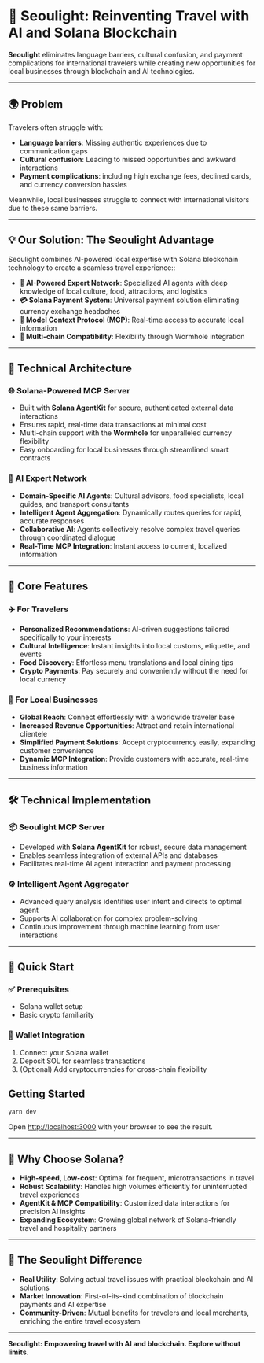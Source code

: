 # 🚀 Seoulight: Reinventing Travel with AI and Solana Blockchain

**Seoulight** eliminates language barriers, cultural confusion, and payment complications for international travelers while creating new opportunities for local businesses through blockchain and AI technologies.

---

## 🌍 Problem

Travelers often struggle with:
- **Language barriers**: Missing authentic experiences due to communication gaps
- **Cultural confusion**: Leading to missed opportunities and awkward interactions
- **Payment complications**: including high exchange fees, declined cards, and currency conversion hassles

Meanwhile, local businesses struggle to connect with international visitors due to these same barriers.

---

## 💡 Our Solution: The Seoulight Advantage

Seoulight combines AI-powered local expertise with Solana blockchain technology to create a seamless travel experience::

- **🧠 AI-Powered Expert Network**: Specialized AI agents with deep knowledge of local culture, food, attractions, and logistics
- **💳 Solana Payment System**: Universal payment solution eliminating currency exchange headaches
- **📡 Model Context Protocol (MCP)**: Real-time access to accurate local information
- **🔗 Multi-chain Compatibility**: Flexibility through Wormhole integration

---

## 🔧 Technical Architecture

### 🌐 Solana-Powered MCP Server
- Built with **Solana AgentKit** for secure, authenticated external data interactions
- Ensures rapid, real-time data transactions at minimal cost
- Multi-chain support with the **Wormhole** for unparalleled currency flexibility
- Easy onboarding for local businesses through streamlined smart contracts

### 🤖 AI Expert Network
- **Domain-Specific AI Agents**: Cultural advisors, food specialists, local guides, and transport consultants
- **Intelligent Agent Aggregation**: Dynamically routes queries for rapid, accurate responses
- **Collaborative AI**: Agents collectively resolve complex travel queries through coordinated dialogue
- **Real-Time MCP Integration**: Instant access to current, localized information

---

## 🎯 Core Features

### ✈️ For Travelers
- **Personalized Recommendations**: AI-driven suggestions tailored specifically to your interests
- **Cultural Intelligence**: Instant insights into local customs, etiquette, and events
- **Food Discovery**: Effortless menu translations and local dining tips
- **Crypto Payments**: Pay securely and conveniently without the need for local currency

### 🏪 For Local Businesses
- **Global Reach**: Connect effortlessly with a worldwide traveler base
- **Increased Revenue Opportunities**: Attract and retain international clientele
- **Simplified Payment Solutions**: Accept cryptocurrency easily, expanding customer convenience
- **Dynamic MCP Integration**: Provide customers with accurate, real-time business information

---

## 🛠 Technical Implementation

### 📦 Seoulight MCP Server
- Developed with **Solana AgentKit** for robust, secure data management
- Enables seamless integration of external APIs and databases
- Facilitates real-time AI agent interaction and payment processing

### ⚙️ Intelligent Agent Aggregator
- Advanced query analysis identifies user intent and directs to optimal agent
- Supports AI collaboration for complex problem-solving
- Continuous improvement through machine learning from user interactions

---

## 🚦 Quick Start

### ✅ Prerequisites
- Solana wallet setup
- Basic crypto familiarity

### 🔐 Wallet Integration
1. Connect your Solana wallet
2. Deposit SOL for seamless transactions
3. (Optional) Add cryptocurrencies for cross-chain flexibility

## Getting Started

```bash
yarn dev
```

Open [http://localhost:3000](http://localhost:3000) with your browser to see the result.

---

## 🌟 Why Choose Solana?
- **High-speed, Low-cost**: Optimal for frequent, microtransactions in travel
- **Robust Scalability**: Handles high volumes efficiently for uninterrupted travel experiences
- **AgentKit & MCP Compatibility**: Customized data interactions for precision AI insights
- **Expanding Ecosystem**: Growing global network of Solana-friendly travel and hospitality partners

---

## 💎 The Seoulight Difference
- **Real Utility**: Solving actual travel issues with practical blockchain and AI solutions
- **Market Innovation**: First-of-its-kind combination of blockchain payments and AI expertise
- **Community-Driven**: Mutual benefits for travelers and local merchants, enriching the entire travel ecosystem

---


**Seoulight: Empowering travel with AI and blockchain. Explore without limits.**
